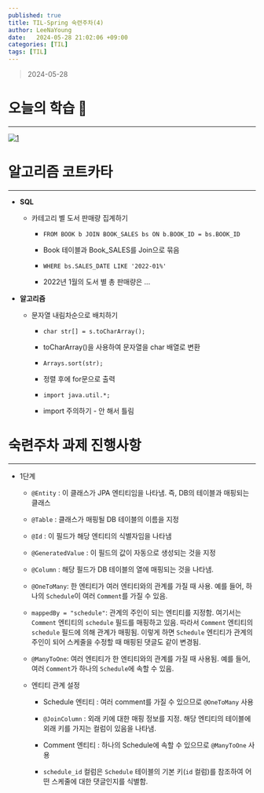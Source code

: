 ```yaml
---
published: true
title: TIL-Spring 숙련주차(4)
author: LeeNaYoung
date:   2024-05-28 21:02:06 +09:00
categories: [TIL]
tags: [TIL]
---
```


> 2024-05-28


# 오늘의 학습 🌠

---

<a  href="https://github.com/LeeNaYoung240/LeeNaYoung240.github.io/assets/107848521/508c1ca6-10b6-4663-b1f9-7abf88bdeb51"  class="popup img-link"><img  src="https://github.com/LeeNaYoung240/LeeNaYoung240.github.io/assets/107848521/508c1ca6-10b6-4663-b1f9-7abf88bdeb51"  alt="1"  loading="lazy"></a>

# 알고리즘 코트카타
---
- **SQL**
	- 카테고리 별 도서 판매량 집계하기
		- `FROM BOOK b JOIN BOOK_SALES bs ON b.BOOK_ID = bs.BOOK_ID`
		- Book 테이블과 Book_SALES를 Join으로 묶음

		- `WHERE bs.SALES_DATE LIKE '2022-01%'`
		- 2022년 1월의 도서 별 총 판매량은 ...

- **알고리즘**

	- 문자열 내림차순으로 배치하기
		- `char str[] = s.toCharArray();`
		-  toCharArray()을 사용하여 문자열을 char 배열로 변환

		-  `Arrays.sort(str);`
		- 정렬 후에 for문으로 출력
		- `import java.util.*;`
		- import 주의하기 - 안 해서 틀림


# 숙련주차 과제 진행사항
---

- 1단계
	- `@Entity` : 이 클래스가 JPA 엔티티임을 나타냄. 즉, DB의 테이블과 매핑되는 클래스

	- `@Table` : 클래스가 매핑될 DB 테이블의 이름을 지정
	- `@Id` : 이 필드가 해당 엔티티의 식별자임을 나타냄

	- `@GeneratedValue` : 이 필드의 값이 자동으로 생성되는 것을 지정

	- `@Column` : 해당 필드가 DB 테이블의 열에 매핑되는 것을 나타냄.
	- `@OneToMany`: 한 엔티티가 여러 엔티티와의 관계를 가질 때 사용. 예를 들어, 하나의 `Schedule`이 여러 `Comment`를 가질 수 있음.
	- `mappedBy = "schedule"`:  관계의 주인이 되는 엔티티를 지정함.  여기서는 `Comment` 엔티티의 `schedule` 필드를 매핑하고 있음. 따라서 `Comment` 엔티티의 `schedule` 필드에 의해 관계가 매핑됨. 이렇게 하면 `Schedule` 엔티티가 관계의 주인이 되어 스케줄을 수정할 때 매핑된 댓글도 같이 변경됨.

	- `@ManyToOne`: 여러 엔티티가 한 엔티티와의 관계를 가질 때 사용됨. 예를 들어, 여러 `Comment`가 하나의 `Schedule`에 속할 수 있음.
 
	- 엔티티 관계 설정
		- Schedule 엔티티 : 여러 comment를 가질 수 있으므로 `@OneToMany` 사용
		- `@JoinColumn` : 외래 키에 대한 매핑 정보를 지정. 해당 엔티티의 테이블에 외래 키를 가지는 컬럼이 있음을 나타냄.

		- Comment 엔티티 : 하나의 Schedule에 속할 수 있으므로  `@ManyToOne` 사용
		- `schedule_id` 컬럼은 `Schedule` 테이블의 기본 키(`id` 컬럼)를 참조하여 어떤 스케줄에 대한 댓글인지를 식별함.